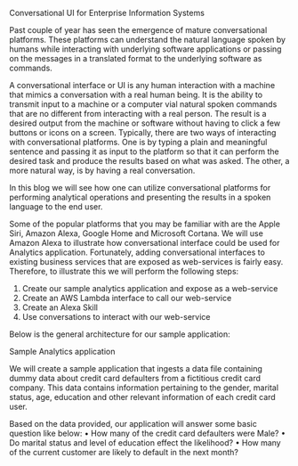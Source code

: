 Conversational UI for Enterprise Information Systems

Past couple of year has seen the emergence of mature conversational platforms. These platforms can understand the natural language spoken by humans while interacting with underlying software applications or passing on the messages in a translated format to the underlying software as commands. 

A conversational interface or UI is any human interaction with a machine that mimics a conversation with a real human being. It is the ability to transmit input to a machine or a computer vial natural spoken commands that are no different from interacting with a real person. The result is a desired output from the machine or software without having to click a few buttons or icons on a screen.
Typically, there are two ways of interacting with conversational platforms. One is by typing a plain and meaningful sentence and passing it as input to the platform so that it can perform the desired task and produce the results based on what was asked. The other, a more natural way, is by having a real conversation.   

In this blog we will see how one can utilize conversational platforms for performing analytical operations and presenting the results in a spoken language to the end user. 

Some of the popular platforms that you may be familiar with are the Apple Siri, Amazon Alexa, Google Home and Microsoft Cortana. We will use Amazon Alexa to illustrate how conversational interface could be used for Analytics application.
Fortunately, adding conversational interfaces to existing business services that are exposed as web-services is fairly easy. Therefore, to illustrate this we will perform the following steps:

1.	Create our sample analytics application and expose as a web-service
2.	Create an AWS Lambda interface to call our web-service
3.	Create an Alexa Skill
4.	Use conversations to interact with our web-service

Below is the general architecture for our sample application:
 


Sample Analytics application

We will create a sample application that ingests a data file containing dummy data about credit card defaulters from a fictitious credit card company. This data contains information pertaining to the gender, marital status, age, education and other relevant information of each credit card user.

Based on the data provided, our application will answer some basic question like below:
•	How many of the credit card defaulters were Male?
•	Do marital status and level of education effect the likelihood?
•	How many of the current customer are likely to default in the next month?
  





